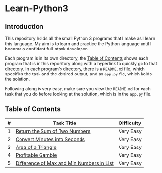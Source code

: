 # Learn-Python3
## Introduction
This repository holds all the small Python 3 programs that I make as I learn this language. My aim is to learn and practice the Python language until I become a confident full-stack developer.

Each program is in its own directory, the [Table of Contents](https://github.com/SidSidSid16/Learn-Python3#table-of-contents) shows each program that is in this repository along with a hyperlink to quickly go to that directory. In each program's directory, there is a `README.md` file, which specifies the task and the desired output, and an `app.py` file, which holds the solution.

Following along is very easy, make sure you view the `README.md` for each task that you do before looking at the solution, which is in the `app.py` file.

## Table of Contents
| # | Task Title | Difficulty |
|---|---|---|
| 1 | [Return the Sum of Two Numbers](https://github.com/SidSidSid16/Learn-Python3/tree/master/Return%20the%20Sum%20of%20Two%20Numbers) | Very Easy |
| 2 | [Convert Minutes into Seconds](https://github.com/SidSidSid16/Learn-Python3/tree/master/Convert%20Minutes%20into%20Seconds) | Very Easy |
| 3 | [Area of a Triangle](https://github.com/SidSidSid16/Learn-Python3/tree/master/Area%20of%20a%20Triangle) | Very Easy |
| 4 | [Profitable Gamble](https://github.com/SidSidSid16/Learn-Python3/tree/master/Profitable%20Gamble) | Very Easy |
| 5 | [Difference of Max and Min Numbers in List](https://github.com/SidSidSid16/Learn-Python3/tree/master/Difference%20of%20Max%20and%20Min%20Numbers%20in%20List) | Very Easy |